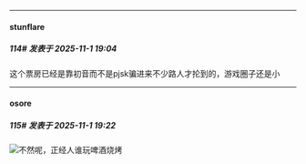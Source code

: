 ﻿
*****

####  stunflare  
##### 114#       发表于 2025-11-1 19:04

这个票房已经是靠初音而不是pjsk骗进来不少路人才抡到的，游戏圈子还是小


*****

####  osore  
##### 115#       发表于 2025-11-1 19:22

<img src="https://static.stage1st.com/image/smiley/face2017/067.png" referrerpolicy="no-referrer">不然呢，正经人谁玩啤酒烧烤

